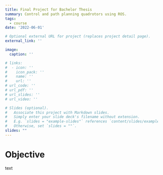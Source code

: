 ```yaml
---
title: Final Project for Bachelor Thesis
summary: Control and path planning quadrotors using ROS.
tags:
  - course
date: '2022-06-01'

# Optional external URL for project (replaces project detail page).
external_link: ''

image:
  caption: ''

# links:
#  - icon: ''
#    icon_pack: ''
#    name: ''
#    url: ''
# url_code: ''
# url_pdf: ''
# url_slides: ''
# url_video: ''

# Slides (optional).
#   Associate this project with Markdown slides.
#   Simply enter your slide deck's filename without extension.
#   E.g. `slides = "example-slides"` references `content/slides/example-slides.md`.
#   Otherwise, set `slides = ""`.
slides: ""
---
```


# Objective
text
